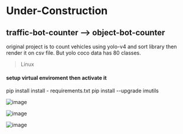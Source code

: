 # Under-Construction
## traffic-bot-counter --> object-bot-counter
original project is to count vehicles using yolo-v4 and sort library then render it on csv file. But yolo coco data has 80 classes. 
 
> Linux 
#### setup virtual enviroment then activate it
pip install install - requirements.txt
pip install --upgrade imutils

![image](https://user-images.githubusercontent.com/72655919/164838382-b349fae7-2e35-469b-8933-542fba18e93b.png)

![image](https://user-images.githubusercontent.com/72655919/164763507-65fd1562-ca73-49cd-9c53-cd5814f6da70.png)

![image](https://user-images.githubusercontent.com/72655919/164763614-efbdf3f9-88a8-47d5-881f-6e2888792b92.png)

